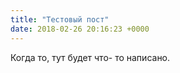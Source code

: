 ```yaml
---
title: "Тестовый пост"
date: 2018-02-26 20:16:23 +0000
---
```

Когда то, тут будет что- то написано.